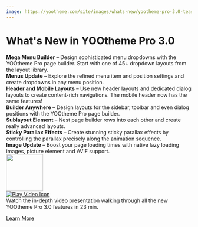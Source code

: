 ```yaml
---
image: https://yootheme.com/site/images/whats-new/yootheme-pro-3.0-teaser.jpg
---
```


# What's New in YOOtheme Pro 3.0

<div class="uk-grid-small" uk-grid>
    <div class="uk-width-auto">
        <span class="uk-text-success" uk-icon="check"></span>
    </div>
    <div class="uk-width-expand">
        <strong>Mega Menu Builder</strong> – Design sophisticated menu dropdowns with the YOOtheme Pro page builder. Start with one of 45+ dropdown layouts from the layout library.
    </div>
</div>

<div class="uk-grid-small" uk-grid>
    <div class="uk-width-auto">
        <span class="uk-text-success" uk-icon="check"></span>
    </div>
    <div class="uk-width-expand">
        <strong>Menus Update</strong> – Explore the refined menu item and position settings and create dropdowns in any menu position.
    </div>
</div>

<div class="uk-grid-small" uk-grid>
    <div class="uk-width-auto">
        <span class="uk-text-success" uk-icon="check"></span>
    </div>
    <div class="uk-width-expand">
        <strong>Header and Mobile Layouts</strong> – Use new header layouts and dedicated dialog layouts to create content-rich navigations. The mobile header now has the same features!
    </div>
</div>

<div class="uk-grid-small" uk-grid>
    <div class="uk-width-auto">
        <span class="uk-text-success" uk-icon="check"></span>
    </div>
    <div class="uk-width-expand">
        <strong>Builder Anywhere</strong> – Design layouts for the sidebar, toolbar and even dialog positions with the YOOtheme Pro page builder.
    </div>
</div>

<div class="uk-grid-small" uk-grid>
    <div class="uk-width-auto">
        <span class="uk-text-success" uk-icon="check"></span>
    </div>
    <div class="uk-width-expand">
        <strong>Sublayout Element</strong> – Nest page builder rows into each other and create really advanced layouts.
    </div>
</div>

<div class="uk-grid-small" uk-grid>
    <div class="uk-width-auto">
        <span class="uk-text-success" uk-icon="check"></span>
    </div>
    <div class="uk-width-expand">
        <strong>Sticky Parallax Effects</strong> – Create stunning sticky parallax effects by controlling the parallax precisely along the animation sequence.
    </div>
</div>

<div class="uk-grid-small" uk-grid>
    <div class="uk-width-auto">
        <span class="uk-text-success" uk-icon="check"></span>
    </div>
    <div class="uk-width-expand">
        <strong>Image Update</strong> – Boost your page loading times with native lazy loading images, picture element and AVIF support.
    </div>
</div>

<div class="uk-grid-small uk-flex-middle uk-margin-top" uk-grid uk-lightbox="video-autoplay: true;">
    <div class="uk-width-auto">
        <a class="uk-position-relative" href="https://www.youtube-nocookie.com/watch?v=FrhsP23qF2g">
            <img class="uk-border-rounded" src="https://yootheme.com/site/images/whats-new/yootheme-pro-3.0-video-poster.jpg" width="100" alt>
            <div class="uk-position-center">
                <img src="https://yootheme.com/site/images/play.svg" alt="Play Video Icon">
            </div>
        </a>
    </div>
    <div class="uk-width-expand">Watch the in-depth video presentation walking through all the new YOOtheme Pro 3.0 features in 23 min.</div>
</div>

<p class="uk-margin-medium-top uk-margin-remove-bottom"><a class="uk-button uk-button-primary" href="https://yootheme.com/blog/2022/09/19/yootheme-pro-3.0-mega-menu-builder-sticky-parallax-effects-and-image-update" target="_blank">Learn More</a></p>
